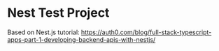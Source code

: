 # Nest Test Project

Based on Nest.js tutorial: https://auth0.com/blog/full-stack-typescript-apps-part-1-developing-backend-apis-with-nestjs/